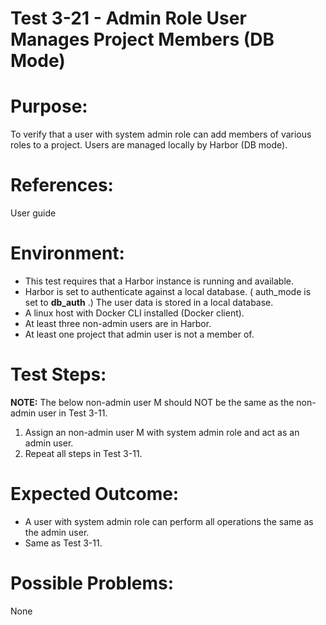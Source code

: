 Test 3-21 - Admin Role User Manages Project Members (DB Mode)
=======

# Purpose:

To verify that a user with system admin role can add members of various roles to a project. Users are managed locally by Harbor (DB mode).

# References:
User guide

# Environment:
* This test requires that a Harbor instance is running and available.
* Harbor is set to authenticate against a local database. ( auth_mode is set to **db_auth** .) The user data is stored in a local database.
* A linux host with Docker CLI installed (Docker client).
* At least three non-admin users are in Harbor. 
* At least one project that admin user is not a member of.

# Test Steps:

**NOTE:** The below non-admin user M should NOT be the same as the non-admin user in Test 3-11.

1. Assign an non-admin user M with system admin role and act as an admin user. 
2. Repeat all steps in Test 3-11.

# Expected Outcome:

* A user with system admin role can perform all operations the same as the admin user. 
* Same as Test 3-11.

# Possible Problems:
None